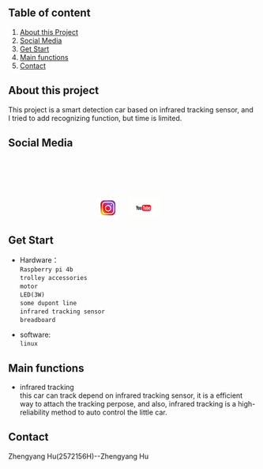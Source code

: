 
## Table of content



<ol>
    <li><a href="#about-this-project">About this Project</a></li>
    <li><a href="#social-media">Social Media</a></li>
    <li><a href="#get start">Get Start</a></li>
    <li><a href="#main-functions">Main functions</a</li>
    <li><a href="#contact">Contact</a></li>
</ol>


## About this project
This project is a smart detection car based on infrared tracking sensor, and I tried to add recognizing function, but time is limited.

## Social Media
<br />
<div align="center">
  <br />
  <p align="center">
    <br />
    <br />
    <a href="https://www.instagram.com/p/CRzRPjUnx0o-Xcq7o7S6pfz3dUD_u5bxlDoM3c0/?utm_medium=copy_link"><img height=40 src="image/instagram.jpg"></img></a>&nbsp;&nbsp;&nbsp;&nbsp;
    <a href="https://youtu.be/uk7S06KumPI"><img height=40 src="image/youtube.png"></img></a>&nbsp;&nbsp;&nbsp;&nbsp;
    </p>
</div>

## Get Start
* Hardware：<br>
    `Raspberry pi 4b `<br>
               `trolley accessories` <br>
               `motor`<br>
               `LED(3W)`<br>
               `some dupont line` <br>
               `infrared tracking sensor`<br>
               `breadboard` <br>
           
* software: <br>
           `linux`
           
## Main functions
 * infrared tracking<br>
  this car can track depend on infrared tracking sensor, it is a efficient way to attach the tracking perpose, and also, infrared tracking is a high-reliability method to auto control the little car.
    

   
   
 ## Contact
  Zhengyang Hu(2572156H)--Zhengyang Hu <br>
